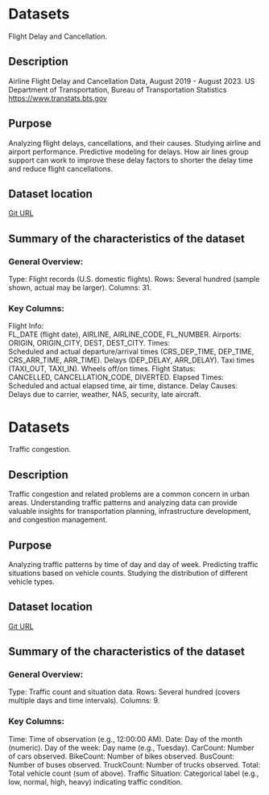 # Datasets

Flight Delay and Cancellation. 

## Description

Airline Flight Delay and Cancellation Data, August 2019 - August 2023. 
US Department of Transportation, Bureau of Transportation Statistics
https://www.transtats.bts.gov

## Purpose

Analyzing flight delays, cancellations, and their causes. 
Studying airline and airport performance. 
Predictive modeling for delays. 
How air lines group support can work to improve these delay factors to shorter the delay time and reduce flight cancellations. 

## Dataset location
[Git URL](https://github.com/gaurav1der/ml-ai-examples/submission/1.4/datasets)

## Summary of the characteristics of the dataset

### General Overview:

Type: Flight records (U.S. domestic flights). 
Rows: Several hundred (sample shown, actual may be larger). 
Columns: 31. 

### Key Columns:

Flight Info:  
    FL_DATE (flight date), AIRLINE, AIRLINE_CODE, FL_NUMBER. 
Airports:  
    ORIGIN, ORIGIN_CITY, DEST, DEST_CITY. 
Times:  
    Scheduled and actual departure/arrival times (CRS_DEP_TIME, DEP_TIME, CRS_ARR_TIME, ARR_TIME). 
    Delays (DEP_DELAY, ARR_DELAY). 
    Taxi times (TAXI_OUT, TAXI_IN). 
    Wheels off/on times. 
Flight Status:  
    CANCELLED, CANCELLATION_CODE, DIVERTED. 
Elapsed Times:  
    Scheduled and actual elapsed time, air time, distance. 
Delay Causes:  
    Delays due to carrier, weather, NAS, security, late aircraft. 

# Datasets

Traffic congestion. 

## Description

Traffic congestion and related problems are a common concern in urban areas. Understanding traffic patterns and analyzing data can provide valuable insights for transportation planning, infrastructure development, and congestion management.  

## Purpose

Analyzing traffic patterns by time of day and day of week. 
Predicting traffic situations based on vehicle counts. 
Studying the distribution of different vehicle types.  

## Dataset location
[Git URL](https://github.com/gaurav1der/ml-ai-examples/submission/1.4/datasets)

## Summary of the characteristics of the dataset

### General Overview:

Type: Traffic count and situation data. 
Rows: Several hundred (covers multiple days and time intervals). 
Columns: 9. 

### Key Columns:

Time: Time of observation (e.g., 12:00:00 AM). 
Date: Day of the month (numeric). 
Day of the week: Day name (e.g., Tuesday). 
CarCount: Number of cars observed. 
BikeCount: Number of bikes observed. 
BusCount: Number of buses observed. 
TruckCount: Number of trucks observed. 
Total: Total vehicle count (sum of above). 
Traffic Situation: Categorical label (e.g., low, normal, high, heavy) indicating traffic condition. 
